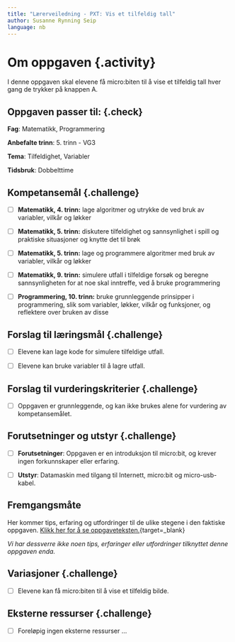 ```yaml
---
title: "Lærerveiledning - PXT: Vis et tilfeldig tall"
author: Susanne Rynning Seip
language: nb
---
```


# Om oppgaven {.activity}

I denne oppgaven skal elevene få micro:biten til å vise et tilfeldig tall hver gang de trykker på knappen A.

## Oppgaven passer til: {.check}

 __Fag__: Matematikk, Programmering

__Anbefalte trinn__: 5. trinn - VG3

__Tema__: Tilfeldighet, Variabler

__Tidsbruk__: Dobbelttime

## Kompetansemål {.challenge}

- [ ] __Matematikk, 4. trinn:__ lage algoritmer og utrykke de ved bruk av variabler, vilkår og løkker

- [ ] __Matematikk, 5. trinn:__ diskutere tilfeldighet og sannsynlighet i spill og praktiske situasjoner og knytte det til brøk

- [ ] __Matematikk, 5. trinn:__ lage og programmere algoritmer med bruk av variabler, vilkår og løkker

- [ ] __Matematikk, 9. trinn:__ simulere utfall i tilfeldige forsøk og beregne sannsynligheten for at noe skal inntreffe, ved å bruke programmering

- [ ] __Programmering, 10. trinn:__ bruke grunnleggende prinsipper i programmering, slik som variabler, løkker, vilkår og funksjoner, og reflektere over bruken av disse

## Forslag til læringsmål {.challenge}

- [ ] Elevene kan lage kode for simulere tilfeldige utfall.

- [ ] Elevene kan bruke variabler til å lagre utfall.

## Forslag til vurderingskriterier {.challenge}

- [ ] Oppgaven er grunnleggende, og kan ikke brukes alene for vurdering av kompetansemålet.

## Forutsetninger og utstyr {.challenge}

- [ ] __Forutsetninger__: Oppgaven er en introduksjon til micro:bit, og krever ingen forkunnskaper eller erfaring.

- [ ] __Utstyr__: Datamaskin med tilgang til Internett, micro:bit og micro-usb-kabel.

## Fremgangsmåte

Her kommer tips, erfaring og utfordringer til de ulike stegene i den faktiske
oppgaven. [Klikk her for å se
oppgaveteksten.](../pxt_tilfeldigtall/tilfeldig_tall.html){target=_blank}

_Vi har dessverre ikke noen tips, erfaringer eller utfordringer tilknyttet denne
oppgaven enda._

## Variasjoner {.challenge}

- [ ]  Elevene kan få micro:biten til å vise et tilfeldig bilde.

## Eksterne ressurser {.challenge}

- [ ] Foreløpig ingen eksterne ressurser ...

